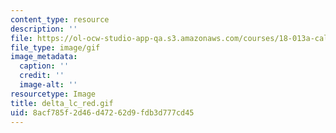 ```yaml
---
content_type: resource
description: ''
file: https://ol-ocw-studio-app-qa.s3.amazonaws.com/courses/18-013a-calculus-with-applications-spring-2005/8acf785f2d46d47262d9fdb3d777cd45_delta_lc_red.gif
file_type: image/gif
image_metadata:
  caption: ''
  credit: ''
  image-alt: ''
resourcetype: Image
title: delta_lc_red.gif
uid: 8acf785f-2d46-d472-62d9-fdb3d777cd45
---
```

